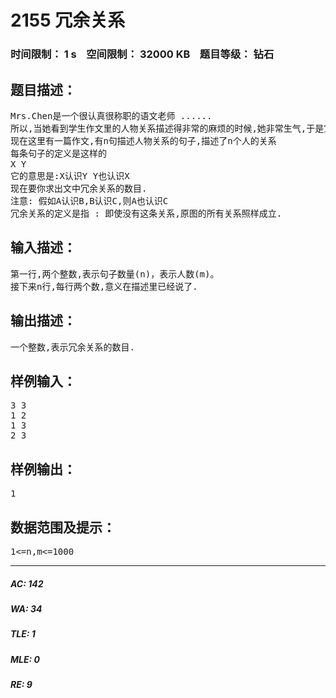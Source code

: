 # 2155 冗余关系   
### 时间限制： 1 s&nbsp;&nbsp;&nbsp;&nbsp;空间限制： 32000 KB&nbsp;&nbsp;&nbsp;&nbsp;题目等级： 钻石  
## 题目描述：  

<pre>
Mrs.Chen是一个很认真很称职的语文老师 ......  
所以,当她看到学生作文里的人物关系描述得非常的麻烦的时候,她非常生气,于是宣布:凡是作文里有冗余关系的,一率罚抄出师表10次...同学们非常的恐惧,于是,每当他们写出一篇作文,都要拿来你这个语文兼OI天才这里,问你有没有冗余的关系 ...... 时间一久,你也烦了,于是就想写个程序来代劳 ...
现在这里有一篇作文,有n句描述人物关系的句子,描述了n个人的关系  
每条句子的定义是这样的  
X Y  
它的意思是:X认识Y Y也认识X
现在要你求出文中冗余关系的数目.
注意: 假如A认识B,B认识C,则A也认识C
冗余关系的定义是指 : 即使没有这条关系,原图的所有关系照样成立.
</pre>
  
  
## 输入描述：  

<pre>
第一行,两个整数,表示句子数量(n)，表示人数(m)。  
接下来n行,每行两个数,意义在描述里已经说了.
</pre>
  
  
## 输出描述：  

<pre>
一个整数,表示冗余关系的数目.
</pre>
  
  
## 样例输入：  

<pre>
3 3  
1 2  
1 3  
2 3
</pre>
  
  
## 样例输出：  

<pre>
1
</pre>
  
  
## 数据范围及提示：  

<pre>
1<=n,m<=1000
</pre>
  
  
***  

##### AC: 142  
##### WA: 34  
##### TLE: 1  
##### MLE: 0  
##### RE: 9  
